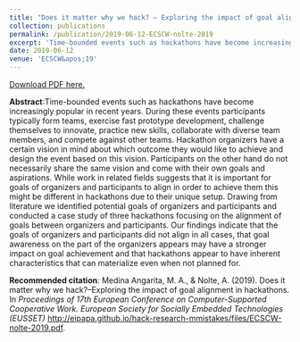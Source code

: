 ```yaml
---
title: "Does it matter why we hack? – Exploring the impact of goal alignment in hackathons"
collection: publications
permalink: /publication/2019-06-12-ECSCW-nolte-2019
excerpt: 'Time-bounded events such as hackathons have become increasingly popular in recent years. During these events participants typically form teams, exercise fast prototype development, challenge themselves to innovate, practice new skills, collaborate with diverse team members, and compete against other teams. Hackathon organizers have a certain vision in mind about which outcome they would like to achieve and design the event based on this vision. Participants on the other hand do not necessarily share the same vision and come with their own goals and aspirations. While work in related fields suggests that it is important for goals of organizers and participants to align in order to achieve them this might be different in hackathons due to their unique setup. Drawing from literature we identified potential goals of organizers and participants and conducted a case study of three hackathons focusing on the alignment of goals between organizers and participants. Our findings indicate that the goals of organizers and participants did not align in all cases, that goal awareness on the part of the organizers appears may have a stronger impact on goal achievement and that hackathons appear to have inherent characteristics that can materialize even when not planned for.'
date: 2019-06-12
venue: 'ECSCW&apos;19'
---
```

[Download PDF here.](http://eipapa.github.io/hack-research-mmistakes/files/ECSCW-nolte-2019.pdf)

**Abstract**:Time-bounded events such as hackathons have become increasingly popular in recent years. During these events participants typically form teams, exercise fast prototype development, challenge themselves to innovate, practice new skills, collaborate with diverse team members, and compete against other teams. Hackathon organizers have a certain vision in mind about which outcome they would like to achieve and design the event based on this vision. Participants on the other hand do not necessarily share the same vision and come with their own goals and aspirations. While work in related fields suggests that it is important for goals of organizers and participants to align in order to achieve them this might be different in hackathons due to their unique setup. Drawing from literature we identified potential goals of organizers and participants and conducted a case study of three hackathons focusing on the alignment of goals between organizers and participants. Our findings indicate that the goals of organizers and participants did not align in all cases, that goal awareness on the part of the organizers appears may have a stronger impact on goal achievement and that hackathons appear to have inherent characteristics that can materialize even when not planned for.

**Recommended citation**: Medina Angarita, M. A., & Nolte, A. (2019). Does it matter why we hack?–Exploring the impact of goal alignment in hackathons. In <i>Proceedings of 17th European Conference on Computer-Supported Cooperative Work. European Society for Socially Embedded Technologies (EUSSET)</i> http://eipapa.github.io/hack-research-mmistakes/files/ECSCW-nolte-2019.pdf.
